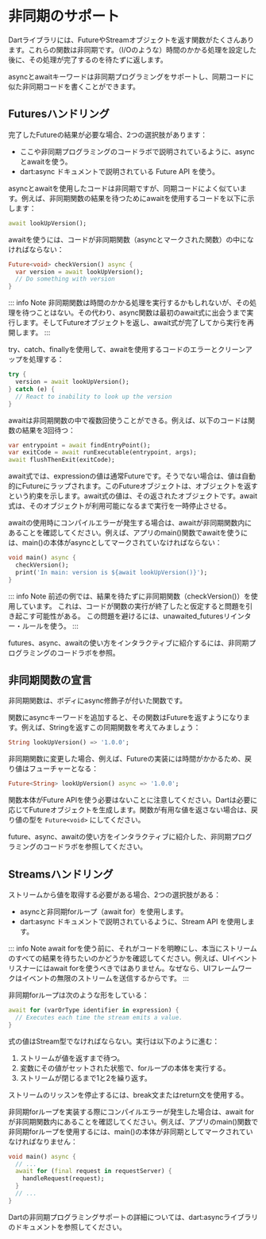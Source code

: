 # 非同期のサポート

Dartライブラリには、FutureやStreamオブジェクトを返す関数がたくさんあります。これらの関数は非同期です。（I/Oのような）時間のかかる処理を設定した後に、その処理が完了するのを待たずに返します。

asyncとawaitキーワードは非同期プログラミングをサポートし、同期コードに似た非同期コードを書くことができます。

## Futuresハンドリング

完了したFutureの結果が必要な場合、2つの選択肢があります：

- ここや非同期プログラミングのコードラボで説明されているように、asyncとawaitを使う。
- dart:async ドキュメントで説明されている Future API を使う。

asyncとawaitを使用したコードは非同期ですが、同期コードによく似ています。例えば、非同期関数の結果を待つためにawaitを使用するコードを以下に示します：

```dart
await lookUpVersion();
```

awaitを使うには、コードが非同期関数（asyncとマークされた関数）の中になければならない：

```dart
Future<void> checkVersion() async {
  var version = await lookUpVersion();
  // Do something with version
}
```

::: info Note
非同期関数は時間のかかる処理を実行するかもしれないが、その処理を待つことはない。その代わり、async関数は最初のawait式に出会うまで実行します。そしてFutureオブジェクトを返し、await式が完了してから実行を再開します。
:::

try、catch、finallyを使用して、awaitを使用するコードのエラーとクリーンアップを処理する：

```dart
try {
  version = await lookUpVersion();
} catch (e) {
  // React to inability to look up the version
}
```

awaitは非同期関数の中で複数回使うことができる。例えば、以下のコードは関数の結果を3回待つ：

```dart
var entrypoint = await findEntryPoint();
var exitCode = await runExecutable(entrypoint, args);
await flushThenExit(exitCode);
```

await式では、expressionの値は通常Futureです。そうでない場合は、値は自動的にFutureにラップされます。このFutureオブジェクトは、オブジェクトを返すという約束を示します。await式の値は、その返されたオブジェクトです。await式は、そのオブジェクトが利用可能になるまで実行を一時停止させる。

awaitの使用時にコンパイルエラーが発生する場合は、awaitが非同期関数内にあることを確認してください。例えば、アプリのmain()関数でawaitを使うには、main()の本体がasyncとしてマークされていなければならない：

```dart
void main() async {
  checkVersion();
  print('In main: version is ${await lookUpVersion()}');
}
```

::: info Note
前述の例では、結果を待たずに非同期関数（checkVersion()）を使用しています。 これは、コードが関数の実行が終了したと仮定すると問題を引き起こす可能性がある。 この問題を避けるには、unawaited_futuresリインター・ルールを使う。
:::

futures、async、awaitの使い方をインタラクティブに紹介するには、非同期プログラミングのコードラボを参照。

## 非同期関数の宣言

非同期関数は、ボディにasync修飾子が付いた関数です。

関数にasyncキーワードを追加すると、その関数はFutureを返すようになります。例えば、Stringを返すこの同期関数を考えてみましょう：

```dart
String lookUpVersion() => '1.0.0';
```

非同期関数に変更した場合、例えば、Futureの実装には時間がかかるため、戻り値はフューチャーとなる：

```dart
Future<String> lookUpVersion() async => '1.0.0';
```

関数本体がFuture APIを使う必要はないことに注意してください。Dartは必要に応じてFutureオブジェクトを生成します。関数が有用な値を返さない場合は、戻り値の型を `Future<void>` にしてください。

future、async、awaitの使い方をインタラクティブに紹介した、非同期プログラミングのコードラボを参照してください。

## Streamsハンドリング

ストリームから値を取得する必要がある場合、2つの選択肢がある：

- asyncと非同期forループ（await for）を使用します。
- dart:async ドキュメントで説明されているように、Stream API を使用します。

::: info Note
await forを使う前に、それがコードを明瞭にし、本当にストリームのすべての結果を待ちたいのかどうかを確認してください。例えば、UIイベントリスナーにはawait forを使うべきではありません。なぜなら、UIフレームワークはイベントの無限のストリームを送信するからです。
:::

非同期forループは次のような形をしている：

```dart
await for (varOrType identifier in expression) {
  // Executes each time the stream emits a value.
}
```

式の値はStream型でなければならない。実行は以下のように進む：

1. ストリームが値を返すまで待つ。
2. 変数にその値がセットされた状態で、forループの本体を実行する。
3. ストリームが閉じるまで1と2を繰り返す。

ストリームのリッスンを停止するには、break文またはreturn文を使用する。

非同期forループを実装する際にコンパイルエラーが発生した場合は、await forが非同期関数内にあることを確認してください。例えば、アプリのmain()関数で非同期forループを使用するには、main()の本体が非同期としてマークされていなければなりません：

```dart
void main() async {
  // ...
  await for (final request in requestServer) {
    handleRequest(request);
  }
  // ...
}
```

Dartの非同期プログラミングサポートの詳細については、dart:asyncライブラリのドキュメントを参照してください。